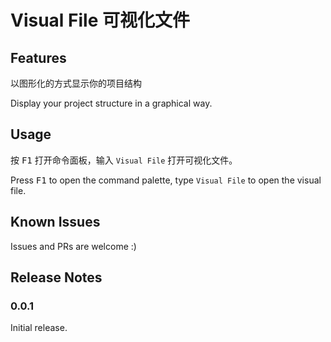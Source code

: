 # Visual File 可视化文件

## Features

以图形化的方式显示你的项目结构

Display your project structure in a graphical way.

## Usage

按 <kbd>F1</kbd> 打开命令面板，输入 `Visual File` 打开可视化文件。

Press <kbd>F1</kbd> to open the command palette, type `Visual File` to open the visual file.

## Known Issues

Issues and PRs are welcome :)

## Release Notes

### 0.0.1

Initial release.
